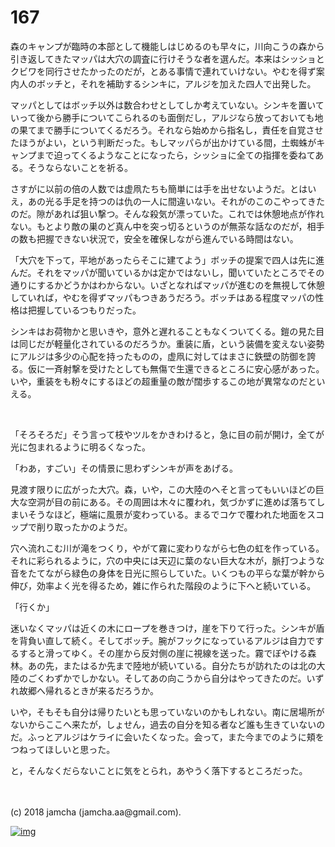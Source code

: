 # 167

森のキャンプが臨時の本部として機能しはじめるのも早々に，川向こうの森から引き返してきたマッパは大穴の調査に行けそうな者を選んだ。本来はシッショとクビワを同行させたかったのだが，とある事情で連れていけない。やむを得ず案内人のボッチと，それを補助するシンキに，アルジを加えた四人で出発した。  

マッパとしてはボッチ以外は数合わせとしてしか考えていない。シンキを置いていって後から勝手についてこられるのも面倒だし，アルジなら放っておいても地の果てまで勝手についてくるだろう。それなら始めから指名し，責任を自覚させたほうがよい，という判断だった。もしマッパらが出かけている間，土蜘蛛がキャンプまで迫ってくるようなことになったら，シッショに全ての指揮を委ねてある。そうならないことを祈る。  

さすがに以前の倍の人数では虚凧たちも簡単には手を出せないようだ。とはいえ，あの光る手足を持つのは仇の一人に間違いない。それがのこのこやってきたのだ。隙があれば狙い撃つ。そんな殺気が漂っていた。これでは休憩地点が作れない。もとより敵の巣のど真ん中を突っ切るというのが無茶な話なのだが，相手の数も把握できない状況で，安全を確保しながら進んでいる時間はない。  

「大穴を下って，平地があったらそこに建てよう」ボッチの提案で四人は先に進んだ。それをマッパが聞いているかは定かではないし，聞いていたところでその通りにするかどうかはわからない。いざとなればマッパが進むのを無視して休憩していれば，やむを得ずマッパもつきあうだろう。ボッチはある程度マッパの性格は把握しているつもりだった。  

シンキはお荷物かと思いきや，意外と遅れることもなくついてくる。鎧の見た目は同じだが軽量化されているのだろうか。重装に盾，という装備を変えない姿勢にアルジは多少の心配を持ったものの，虚凧に対してはまさに鉄壁の防御を誇る。仮に一斉射撃を受けたとしても無傷で生還できるところに安心感があった。いや，重装をも粉々にするほどの超重量の敵が闊歩するこの地が異常なのだといえる。  

<br>  

「そろそろだ」そう言って枝やツルをかきわけると，急に目の前が開け，全てが光に包まれるように明るくなった。  

「わあ，すごい」その情景に思わずシンキが声をあげる。  

見渡す限りに広がった大穴。森，いや，この大陸のへそと言ってもいいほどの巨大な空洞が目の前にある。その周囲は木々に覆われ，気づかずに進めば落ちてしまいそうなほど，極端に風景が変わっている。まるでコケで覆われた地面をスコップで削り取ったかのようだ。  

穴へ流れこむ川が滝をつくり，やがて霧に変わりながら七色の虹を作っている。それに彩られるように，穴の中央には天辺に葉のない巨大な木が，脈打つような音をたてながら緑色の身体を日光に照らしていた。いくつもの平らな葉が幹から伸び，効率よく光を得るため，雑に作られた階段のように下へと続いている。  

「行くか」  

迷いなくマッパは近くの木にロープを巻きつけ，崖を下りて行った。シンキが盾を背負い直して続く。そしてボッチ。腕がフックになっているアルジは自力でするすると滑ってゆく。その崖から反対側の崖に視線を送った。霧でぼやける森林。あの先，またはるか先まで陸地が続いている。自分たちが訪れたのは北の大陸のごくわずかでしかない。そしてあの向こうから自分はやってきたのだ。いずれ故郷へ帰れるときが来るだろうか。  

いや，そもそも自分は帰りたいとも思っていないのかもしれない。南に居場所がないからここへ来たが，しょせん，過去の自分を知る者など誰も生きていないのだ。ふっとアルジはケライに会いたくなった。会って，また今までのように頬をつねってほしいと思った。  

と，そんなくだらないことに気をとられ，あやうく落下するところだった。  

<br>  
<br>  
(c) 2018 jamcha (jamcha.aa@gmail.com).  

[![img](http://i.creativecommons.org/l/by-nc-sa/4.0/88x31.png)](http://creativecommons.org/licenses/by-nc-sa/4.0/deed)
